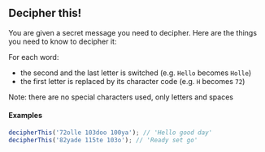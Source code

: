 ## Decipher this!

You are given a secret message you need to decipher. Here are the things you need to know to decipher it:

For each word:
<ul>
<li>the second and the last letter is switched (e.g. <code>Hello</code> becomes <code>Holle</code>)</li>
<li>the first letter is replaced by its character code (e.g. <code>H</code> becomes <code>72</code>)</li>
</ul>

Note: there are no special characters used, only letters and spaces

#### Examples
```javascript
decipherThis('72olle 103doo 100ya'); // 'Hello good day'
decipherThis('82yade 115te 103o'); // 'Ready set go'
```